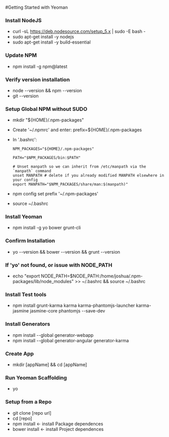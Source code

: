 #Getting Started with Yeoman

### Install NodeJS
*	curl -sL https://deb.nodesource.com/setup_5.x | sudo -E bash -
*	sudo apt-get install -y nodejs
*	sudo apt-get install -y build-essential

### Update NPM
*	npm install -g npm@latest

### Verify version installation
*	node --version && npm --version
*	git --version

### Setup Global NPM without SUDO 
*	mkdir "${HOME}/.npm-packages"
*	Create '~/.npmrc' and enter: 
		prefix=${HOME}/.npm-packages
*	In '.bashrc':


		NPM_PACKAGES="${HOME}/.npm-packages"

		PATH="$NPM_PACKAGES/bin:$PATH"

		# Unset manpath so we can inherit from /etc/manpath via the `manpath` command
		unset MANPATH # delete if you already modified MANPATH elsewhere in your config
		export MANPATH="$NPM_PACKAGES/share/man:$(manpath)"
		

*	npm config set prefix '~/.npm-packages'
*	source ~/.bashrc

### Install Yeoman
*	npm install -g yo bower grunt-cli

### Confirm Installation
*	yo --version && bower --version && grunt --version

### If 'yo' not found, or issue with NODE_PATH

*	echo "export NODE_PATH=$NODE_PATH:/home/joshua/.npm-packages/lib/node_modules" >> ~/.bashrc && source ~/.bashrc

### Install Test tools
*	npm install grunt-karma karma karma-phantomjs-launcher karma-jasmine jasmine-core phantomjs --save-dev

### Install Generators
*	npm install --global generator-webapp
*	npm install --global generator-angular generator-karma

### Create App
*	mkdir [appName] && cd [appName]

### Run Yeoman Scaffolding
*	yo

### Setup from a Repo
*	git clone [repo url]
*	cd [repo]
*	npm install <- install Package dependences
*	bower install <- install Project dependences
